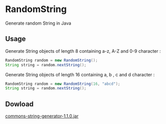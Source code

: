 # RandomString
Generate random String in Java

## Usage
Generate String objects of length 8 containing a-z, A-Z and 0-9 character :
```java
RandomString random = new RandomString();
String string = random.nextString();
```

Generate String objects of length 16 containing a, b , c and d character :
```java
RandomString random = new RandomString(16, "abcd");
String string = random.nextString();
```

## Dowload

[commons-string-generator-1.1.0.jar](https://github.com/d-william/RandomString/releases/download/1.1.0/commons-string-generator-1.1.0.jar)
